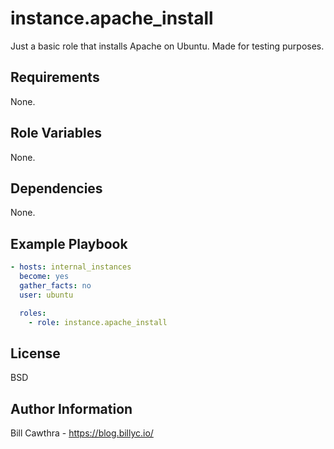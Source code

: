 instance.apache_install
=========

Just a basic role that installs Apache on Ubuntu. Made for testing purposes.

Requirements
------------

None.

Role Variables
--------------

None.

Dependencies
------------

None.

Example Playbook
----------------

```yaml
- hosts: internal_instances
  become: yes
  gather_facts: no
  user: ubuntu

  roles:
    - role: instance.apache_install
```

License
-------

BSD

Author Information
------------------

Bill Cawthra - https://blog.billyc.io/
